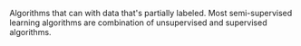 Algorithms that can with data that's partially labeled. Most semi-supervised learning algorithms are combination of unsupervised and supervised algorithms. 

